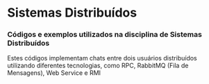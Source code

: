 # Sistemas Distribuídos

### Códigos e exemplos utilizados na disciplina de Sistemas Distribuídos

Estes códigos implementam chats entre dois usuários distribuídos utilizando diferentes tecnologias, como RPC, RabbitMQ (Fila de Mensagens), Web Service e RMI

